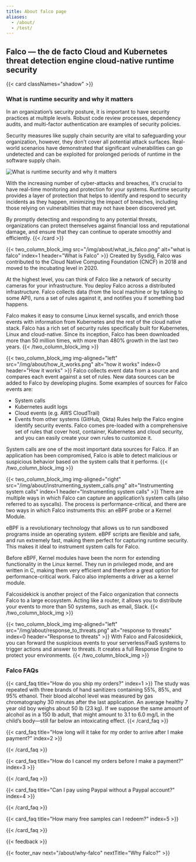 ```yaml
---
title: About falco page
aliases:
  - /about/
  - /test/
---
```


## Falco — the de facto Cloud and Kubernetes threat detection engine cloud-native runtime security

{{< card classNames="shadow" >}}
### What is runtime security and why it matters
In an organization’s security posture, it is important to have security practices at multiple levels. Robust code review processes, dependency audits, and multi-factor authentication are examples of security policies.

Security measures like supply chain security are vital to safeguarding your organization, however, they don't cover all potential attack surfaces. Real-world scenarios have demonstrated that significant vulnerabilities can go undetected and can be exploited for prolonged periods of runtime in the software supply chain.

![What is runtime security and why it matters](/img/about/runtime_security.png)

With the increasing number of cyber-attacks and breaches, it's crucial to have real-time monitoring and protection for your systems. Runtime security provides a layer of protection that helps to identify and respond to security incidents as they happen, minimizing the impact of breaches, including those relying on vulnerabilities that may not have been discovered yet. 

By promptly detecting and responding to any potential threats, organizations can protect themselves against financial loss and reputational damage, and ensure that they can continue to operate smoothly and efficiently.
{{< /card >}}

{{< two_column_block_img src="/img/about/what_is_falco.png" alt="what is falco" index=1 header="What is Falco" >}}
Created by Sysdig, Falco was contributed to the Cloud Native Computing Foundation (CNCF) in 2018 and moved to the incubating level in 2020.

At the highest level, you can think of Falco like a network of security cameras for your infrastructure. You deploy Falco across a distributed infrastructure. Falco collects data (from the local machine or by talking to some API), runs a set of rules against it, and notifies you if something bad happens.

Falco makes it easy to consume Linux kernel syscalls, and enrich those events with information from Kubernetes and the rest of the cloud native stack. Falco has a rich set of security rules specifically built for Kubernetes, Linux and cloud-native. Since its inception, Falco has been downloaded more than 50 million times, with more than 480% growth in the last two years.
{{< /two_column_block_img >}}

{{< two_column_block_img img-aligned="left" src="/img/about/how_it_works.png" alt="how it works" index=0 header="How it works" >}}
Falco collects event data from a source and compares each event against a set of rules. New data sources can be added to Falco by developing plugins. Some examples of sources for Falco events are:
- System calls
- Kubernetes audit logs
- Cloud events (e.g. AWS CloudTrail)
- Events from other systems (GitHub, Okta)
  Rules help the Falco engine identify security events. Falco comes pre-loaded with a comprehensive set of rules that cover host, container, Kubernetes and cloud security, and you can easily create your own rules to customize it.

System calls are one of the most important data sources for Falco. If an application has been compromised, Falco is able to detect malicious or suspicious behavior based on the system calls that it performs.
{{< /two_column_block_img >}}

{{< two_column_block_img img-aligned="right" src="/img/about/instrumenting_system_calls.png" alt="Instrumenting system calls" index=1 header="Instrumenting system calls" >}}
There are multiple ways in which Falco can capture an application’s system calls (also referred to as syscalls). The process is performance-critical, and there are two ways in which Falco instruments this: an eBPF probe or a Kernel Module.

eBPF is a revolutionary technology that allows us to run sandboxed programs inside an operating system. eBPF scripts are flexible and safe, and run extremely fast, making them perfect for capturing runtime security. This makes it ideal to instrument system calls for Falco.

Before eBPF, Kernel modules have been the norm for extending functionality in the Linux kernel. They run in privileged mode, and are written in C, making them very efficient and therefore a great option for performance-critical work. Falco also implements a driver as a kernel module.

Falcosidekick is another project of the Falco organization that connects Falco to a large ecosystem. Acting like a router, it allows you to distribute your events to more than 50 systems, such as email, Slack.
{{< /two_column_block_img >}}


{{< two_column_block_img img-aligned="left" src="/img/about/response_to_threats.png" alt="response to threats" index=0 header="Response to threats" >}}
With Falco and Falcosidekick, you can forward the suspicious events to your serverless/FaaS systems to trigger actions and answer to threats. It creates a full Response Engine to protect your environments.
{{< /two_column_block_img >}}

### Falco FAQs

{{< card_faq title="How do you ship my orders?" index=1 >}}
The study was repeated with three brands of hand sanitizers containing 55%, 85%, and 95% ethanol. Their blood alcohol level was measured by gas chromatography 30 minutes after the last application.
An average healthy 7 year old boy weighs about 50 lb (23 kg). If we suppose the same amount of alcohol as in a 150 lb adult, that might amount to 3.1 to 6.0 mg/L in the child’s body—still far below an intoxicating effect.
{{< /card_faq >}}

{{< card_faq title="How long will it take for my order to arrive after I make payment?" index=2 >}}

{{< /card_faq >}}

{{< card_faq title="How do I cancel my orders before I make a payment?" index=3 >}}

{{< /card_faq >}}

{{< card_faq title="Can I pay using Paypal without a Paypal account?" index=4 >}}

{{< /card_faq >}}

{{< card_faq title="How many free samples can I redeem?" index=5 >}}

{{< /card_faq >}}

{{< feedback >}}

{{< footer_nav next="/about/why-falco" nextTitle="Why Falco?" >}}

